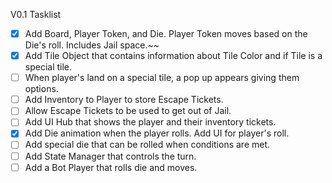 V0.1 Tasklist
- [x] Add Board, Player Token, and Die. Player Token moves based on the Die's roll. Includes Jail space.~~
- [X] Add Tile Object that contains information about Tile Color and if Tile is a special tile. 
- [ ] When player's land on a special tile, a pop up appears giving them options.
- [ ] Add Inventory to Player to store Escape Tickets. 
- [ ] Allow Escape Tickets to be used to get out of Jail.
- [ ] Add UI Hub that shows the player and their inventory tickets.
- [x] Add Die animation when the player rolls. Add UI for player's roll.
- [ ] Add special die that can be rolled when conditions are met.
- [ ] Add State Manager that controls the turn.
- [ ] Add a Bot Player that rolls die and moves.
